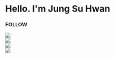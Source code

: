 <h1>Hello. I'm Jung Su Hwan</h1>
<h3>FOLLOW</h3>
<a href = "https://wise-flavor-74c.notion.site/76949f0eda8540d383b7a53eb6277640"><img src="https://img.shields.io/badge/Portfolio-000000?style=flat-square&logo=Notion&logoColor=white"/><br>
<a href = "https://velog.io/@hwax"><img src="https://img.shields.io/badge/Blog-000000?style=flat-square&logo=Velog&logoColor=white"/><br>
<a href = "https://www.instagram.com/hwax._.423/"><img src="https://img.shields.io/badge/Instagram-000000?style=flat-square&logo=Instagram&logoColor=white"/><br>
<a href="mailto:short9666@gmail.com"><img src="https://img.shields.io/badge/Email-000000?style=flat-square&logo=gmail&logoColor=white&link=mailto:short9666@gmail.com"/></a>
<br/>
</div>
